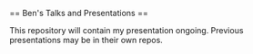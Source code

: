 == Ben's Talks and Presentations ==

This repository will contain my presentation ongoing. Previous presentations may be in their own repos.
